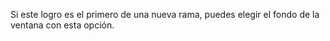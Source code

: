 Si este logro es el primero de una nueva rama, puedes elegir el fondo de la ventana con esta opción.